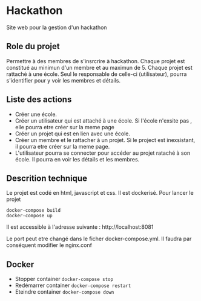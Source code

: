 # Hackathon
Site web pour la gestion d'un hackathon


## Role du projet 

Permettre à des membres de s'insrcrire à hackathon. Chaque projet est constitué au minimun d'un membre et au maximun de 5.
Chaque projet est rattaché à une école. Seul le responsable de celle-ci (utilisateur), pourra s'identifier pour y voir les membres et détails.

## Liste des actions 
- Créer une école.
- Créer un utilisateur qui est attaché à une école. Si l'école n'exsite pas , elle pourra etre créer sur la meme page
- Créer un projet qui est en lien avec une école.
- Créer un membre et le rattacher à un projet. Si le project est inexsistant, il pourra etre créer sur la meme page.
- L'utilisateur pourra se connecter pour accéder au projet rataché à son école. Il pourra en voir les détails et les membres.

## Descrition technique

Le projet est codé en html, javascript et css. Il est dockerisé.
Pour lancer le projet 
```
docker-compose build
docker-compose up 
```

Il est accessible à l'adresse suivante : http://localhost:8081

Le port peut etre changé dans le ficher docker-compose.yml. Il faudra par conséquent modifier le nginx.conf

## Docker

- Stopper container ``` docker-compose stop ```
- Redémarrer container ``` docker-compose restart ```
- Eteindre container ``` docker-compose down ```

